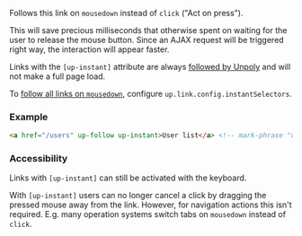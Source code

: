 Follows this link on `mousedown` instead of `click` ("Act on press").

This will save precious milliseconds that otherwise spent on waiting for the user to release the mouse button. Since an AJAX request will be triggered right way, the interaction will appear faster.

Links with the `[up-instant]` attribute are always [followed by Unpoly](https://unpoly.com/up-follow) and will not make a full page load.

To [follow all links on `mousedown`](https://unpoly.com/handling-everything#following-all-links-on-mousedown), configure `up.link.config.instantSelectors`.

### Example

```html
<a href="/users" up-follow up-instant>User list</a> <!-- mark-phrase "up-instant" -->
```

### Accessibility

Links with `[up-instant]` can still be activated with the keyboard.

With `[up-instant]` users can no longer cancel a click by dragging the pressed mouse away from the link.
However, for navigation actions this isn't required. E.g. many operation systems switch tabs on `mousedown`
instead of `click`.